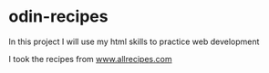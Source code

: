 # odin-recipes
In this project I will use my html skills to practice web development

I took the recipes from www.allrecipes.com
